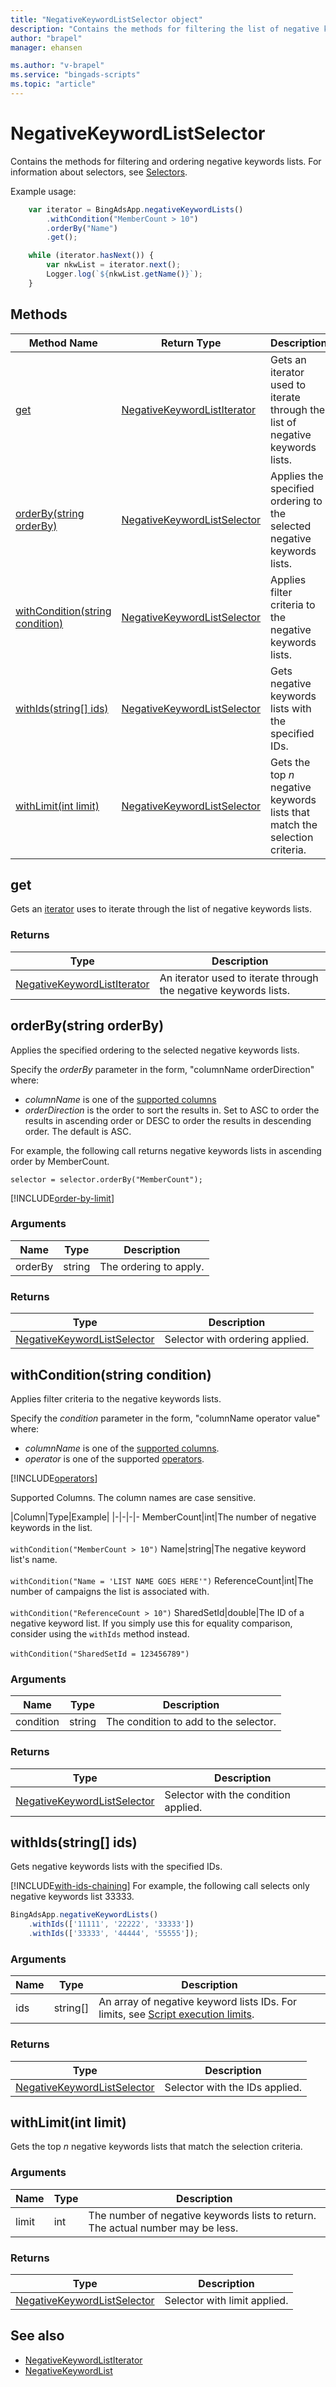 ```yaml
---
title: "NegativeKeywordListSelector object"
description: "Contains the methods for filtering the list of negative keyword lists to return."
author: "brapel"
manager: ehansen

ms.author: "v-brapel"
ms.service: "bingads-scripts"
ms.topic: "article"
---
```


# NegativeKeywordListSelector

Contains the methods for filtering and ordering negative keywords lists. For information about selectors, see [Selectors](../concepts/selectors.md).

Example usage:
```javascript
    var iterator = BingAdsApp.negativeKeywordLists()
        .withCondition("MemberCount > 10")
        .orderBy("Name")
        .get();

    while (iterator.hasNext()) {
        var nkwList = iterator.next();
        Logger.log(`${nkwList.getName()}`);
    }
```

## Methods
|Method Name|Return Type|Description|
|-|-|-
[get](#get)|[NegativeKeywordListIterator](./NegativeKeywordListIterator.md)|Gets an iterator used to iterate through the list of negative keywords lists.
[orderBy(string orderBy)](#orderby-string-orderby-)|[NegativeKeywordListSelector](./NegativeKeywordListSelector.md)|Applies the specified ordering to the selected negative keywords lists.
[withCondition(string condition)](#withcondition-string-condition-)|[NegativeKeywordListSelector](./NegativeKeywordListSelector.md)|Applies filter criteria to the negative keywords lists.
[withIds(string[] ids)](#withids-string-ids-)|[NegativeKeywordListSelector](./NegativeKeywordListSelector.md)|Gets negative keywords lists with the specified IDs.
[withLimit(int limit)](#withlimit-int-limit-)|[NegativeKeywordListSelector](./NegativeKeywordListSelector.md)|Gets the top *n* negative keywords lists that match the selection criteria.


## <a name="get"></a>get
Gets an [iterator](../concepts/iterators.md) uses to iterate through the list of negative keywords lists.

### Returns
|Type|Description|
|-|-
[NegativeKeywordListIterator](./NegativeKeywordListIterator.md)|An iterator used to iterate through the negative keywords lists.


## <a name="orderby-string-orderby-"></a>orderBy(string orderBy)
Applies the specified ordering to the selected negative keywords lists. 

Specify the *orderBy* parameter in the form, "columnName orderDirection" where:

- *columnName* is one of the [supported columns](#supported-negative-keyword-list-columns)
- *orderDirection* is the order to sort the results in. Set to ASC to order the results in ascending order or DESC to order the results in descending order. The default is ASC.

For example, the following call returns negative keywords lists in ascending order by MemberCount.

`selector = selector.orderBy("MemberCount");`

[!INCLUDE[order-by-limit](../includes/order-by-limit.md)]

### Arguments
|Name|Type|Description|
|-|-|-
orderBy|string|The ordering to apply.

### Returns
|Type|Description|
|-|-
[NegativeKeywordListSelector](./NegativeKeywordListSelector.md)|Selector with ordering applied.


## <a name="withcondition-string-condition-"></a>withCondition(string condition)
Applies filter criteria to the negative keywords lists. 

Specify the *condition* parameter in the form, "columnName operator value" where: 

- *columnName* is one of the [supported columns](#supported-negative-keyword-list-columns).
- *operator* is one of the supported [operators](#operators).

[!INCLUDE[operators](../includes/operators.md)]

<a name="supported-negative-keyword-list-columns"></a>
Supported Columns. The column names are case sensitive.

|Column|Type|Example|
|-|-|-|-
MemberCount|int|The number of negative keywords in the list.<br /><br />`withCondition("MemberCount > 10")`
Name|string|The negative keyword list's name.<br /><br />`withCondition("Name = 'LIST NAME GOES HERE'")`
ReferenceCount|int|The number of campaigns the list is associated with.<br /><br />`withCondition("ReferenceCount > 10")`
SharedSetId|double|The ID of a negative keyword list. If you simply use this for equality comparison, consider using the `withIds` method instead.<br /><br />`withCondition("SharedSetId = 123456789")`

### Arguments
|Name|Type|Description|
|-|-|-
condition|string|The condition to add to the selector.

### Returns
|Type|Description|
|-|-
[NegativeKeywordListSelector](./NegativeKeywordListSelector.md)|Selector with the condition applied.


## <a name="withids-string-ids-"></a>withIds(string[] ids)
Gets negative keywords lists with the specified IDs.

[!INCLUDE[with-ids-chaining](../includes/with-ids-chaining.md)] For example, the following call selects only negative keywords list 33333.

```javascript
BingAdsApp.negativeKeywordLists()
    .withIds(['11111', '22222', '33333'])
    .withIds(['33333', '44444', '55555']);
```

### Arguments
|Name|Type|Description|
|-|-|-
ids|string[]|An array of negative keyword lists IDs. For limits, see [Script execution limits](../concepts/execution-limits.md).

### Returns
|Type|Description|
|-|-
[NegativeKeywordListSelector](./NegativeKeywordListSelector.md)|Selector with the IDs applied.


## <a name="withlimit-int-limit-"></a>withLimit(int limit)
Gets the top *n* negative keywords lists that match the selection criteria.

### Arguments
|Name|Type|Description|
|-|-|-
limit|int|The number of negative keywords lists to return. The actual number may be less.

### Returns
|Type|Description|
|-|-
[NegativeKeywordListSelector](./NegativeKeywordListSelector.md)|Selector with limit applied.



## See also
- [NegativeKeywordListIterator](./NegativeKeywordListIterator.md)
- [NegativeKeywordList](./NegativeKeywordList.md)
